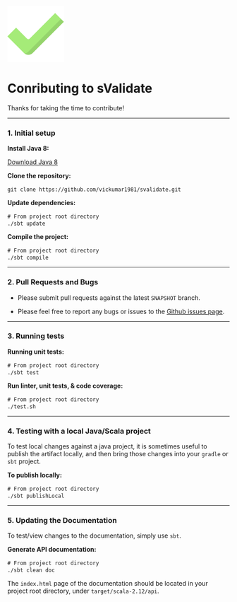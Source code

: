 ![Logo](logo.png)

# Conributing to sValidate

Thanks for taking the time to contribute!

---
### 1. Initial setup

__Install Java 8:__

[Download Java 8](https://www.oracle.com/technetwork/java/javase/downloads/jdk8-downloads-2133151.html)

__Clone the repository:__

```
git clone https://github.com/vickumar1981/svalidate.git
```

__Update dependencies:__

```
# From project root directory
./sbt update
```

__Compile the project:__

```
# From project root directory
./sbt compile
```
---

### 2. Pull Requests and Bugs

-  Please submit pull requests against the latest `SNAPSHOT` branch.

-  Please feel free to report any bugs or issues to the [Github issues page](https://github.com/vickumar1981/svalidate/issues).

---
### 3. Running tests

__Running unit tests:__

```
# From project root directory
./sbt test
```

__Run linter, unit tests, & code coverage:__

```
# From project root directory
./test.sh
```

---
### 4. Testing with a local Java/Scala project

To test local changes against a java project, it is sometimes useful to publish the
artifact locally, and then bring those changes into your `gradle` or `sbt` project. 

__To publish locally:__

```
# From project root directory
./sbt publishLocal
```

---
### 5. Updating the Documentation

To test/view changes to the documentation, simply use `sbt`.

__Generate API documentation:__

```
# From project root directory
./sbt clean doc
```

The `index.html` page of the documentation should be located in your project root
directory, under `target/scala-2.12/api`.
